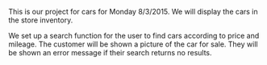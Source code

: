 This is our project for cars for Monday 8/3/2015. We will display the cars in the store inventory.

We set up a search function for the user to find cars according to price and mileage. The customer will be shown a picture of the car for sale. They will be shown an error message if their search returns no results.
